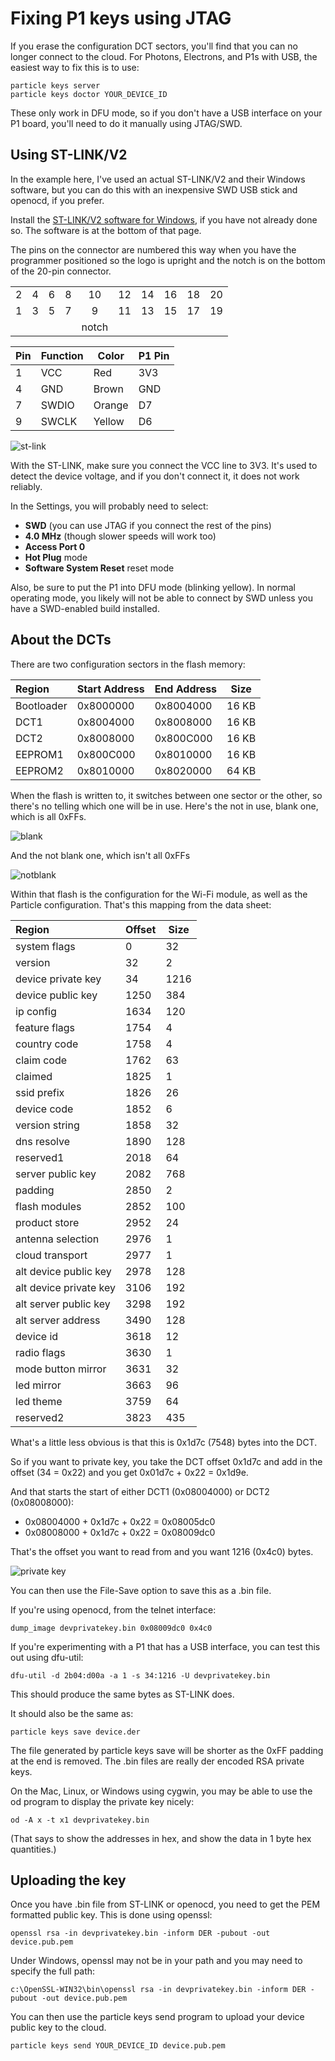 # Fixing P1 keys using JTAG

If you erase the configuration DCT sectors, you'll find that you can no longer connect to the cloud. For Photons, Electrons, and P1s with USB, the easiest way to fix this is to use:

```
particle keys server
particle keys doctor YOUR_DEVICE_ID
```

These only work in DFU mode, so if you don't have a USB interface on your P1 board, you'll need to do it manually using JTAG/SWD.

## Using ST-LINK/V2

In the example here, I've used an actual ST-LINK/V2 and their Windows software, but you can do this with an inexpensive SWD USB stick and openocd, if you prefer.

Install the [ST-LINK/V2 software for Windows](http://www.st.com/en/development-tools/st-link-v2.html), if you have not already done so. The software is at the bottom of that page.  

The pins on the connector are numbered this way when you have the programmer positioned so the logo is upright and the notch is on the bottom of the 20-pin connector.

|||||||||||
|:-:|:-:|:-:|:-:|:-:|:-:|:-:|:-:|:-:|:-:|
| 2 | 4 | 6 | 8 | 10 | 12 | 14 | 16 | 18 | 20 |
| 1 | 3 | 5 | 7 | 9  | 11 | 13 | 15 | 17 | 19 |
| | | | | notch | | | | | 
 
 
| Pin | Function | Color | P1 Pin |
| --- | --- | --- | --- |
| 1 | VCC | Red | 3V3 |
| 4 | GND | Brown | GND | 
| 7 | SWDIO | Orange | D7 |
| 9 | SWCLK | Yellow | D6 |

![st-link](stlink.jpg)

With the ST-LINK, make sure you connect the VCC line to 3V3. It's used to detect the device voltage, and if you don't connect it, it does not work reliably.

In the Settings, you will probably need to select:

- **SWD** (you can use JTAG if you connect the rest of the pins)
- **4.0 MHz** (though slower speeds will work too)
- **Access Port 0**
- **Hot Plug** mode 
- **Software System Reset** reset mode

Also, be sure to put the P1 into DFU mode (blinking yellow). In normal operating mode, you likely will not be able to connect by SWD unless you have a SWD-enabled build installed.

## About the DCTs

There are two configuration sectors in the flash memory:

| Region | Start Address | End Address | Size |
|:---|---|---|---|
| Bootloader | 0x8000000 | 0x8004000 | 16 KB |
| DCT1 | 0x8004000 | 0x8008000 | 16 KB |
| DCT2 | 0x8008000 | 0x800C000 | 16 KB |
| EEPROM1 | 0x800C000 | 0x8010000 | 16 KB |
| EEPROM2 | 0x8010000 | 0x8020000 | 64 KB |

When the flash is written to, it switches between one sector or the other, so there's no telling which one will be in use. Here's the not in use, blank one, which is all 0xFFs.

![blank](blank.png)

And the not blank one, which isn't all 0xFFs

![notblank](notblank.png)

Within that flash is the configuration for the Wi-Fi module, as well as the Particle configuration. That's this mapping from the data sheet:


| Region | Offset | Size |
|:---|---|---|
| system flags | 0 | 32 |
| version | 32 | 2 |
| device private key | 34 | 1216 |
| device public key | 1250 | 384 |
| ip config | 1634 | 120 |
| feature flags | 1754 | 4 |
| country code | 1758 | 4 |
| claim code | 1762 | 63 |
| claimed | 1825 | 1 |
| ssid prefix | 1826 | 26 |
| device code | 1852 | 6 |
| version string | 1858 | 32 |
| dns resolve | 1890 | 128 |
| reserved1 | 2018 | 64 |
| server public key | 2082 | 768 |
| padding | 2850 | 2 |
| flash modules | 2852 | 100 |
| product store | 2952 | 24 |
| antenna selection | 2976 | 1 |
| cloud transport | 2977 | 1 |
| alt device public key | 2978 | 128 |
| alt device private key | 3106 | 192 |
| alt server public key | 3298 | 192 |
| alt server address | 3490 | 128 |
| device id | 3618 | 12 |
| radio flags | 3630 | 1 |
| mode button mirror | 3631 | 32 |
| led mirror | 3663 | 96 |
| led theme | 3759 | 64 |
| reserved2 | 3823 | 435 |

What's a little less obvious is that this is 0x1d7c (7548) bytes into the DCT. 

So if you want to private key, you take the DCT offset 0x1d7c and add in the offset (34 = 0x22) and you get 0x01d7c + 0x22 = 0x1d9e. 

And that starts the start of either DCT1 (0x08004000) or DCT2 (0x08008000):

- 0x08004000 + 0x1d7c + 0x22 = 0x08005dc0
- 0x08008000 + 0x1d7c + 0x22 = 0x08009dc0

That's the offset you want to read from and you want 1216 (0x4c0) bytes.

![private key](privatekey.png)

You can then use the File-Save option to save this as a .bin file.

If you're using openocd, from the telnet interface:

```
dump_image devprivatekey.bin 0x08009dc0 0x4c0
```

If you're experimenting with a P1 that has a USB interface, you can test this out using dfu-util:

```
dfu-util -d 2b04:d00a -a 1 -s 34:1216 -U devprivatekey.bin
```

This should produce the same bytes as ST-LINK does.

It should also be the same as:

```
particle keys save device.der
```

The file generated by particle keys save will be shorter as the 0xFF padding at the end is removed. The .bin files are really der encoded RSA private keys.

On the Mac, Linux, or Windows using cygwin, you may be able to use the od program to display the private key nicely:

```
od -A x -t x1 devprivatekey.bin
```

(That says to show the addresses in hex, and show the data in 1 byte hex quantities.)

## Uploading the key

Once you have .bin file from ST-LINK or openocd, you need to get the PEM formatted public key. This is done using openssl:

```
openssl rsa -in devprivatekey.bin -inform DER -pubout -out device.pub.pem
```

Under Windows, openssl may not be in your path and you may need to specify the full path:

```
c:\OpenSSL-WIN32\bin\openssl rsa -in devprivatekey.bin -inform DER -pubout -out device.pub.pem
```

You can then use the particle keys send program to upload your device public key to the cloud.

```
particle keys send YOUR_DEVICE_ID device.pub.pem
```

